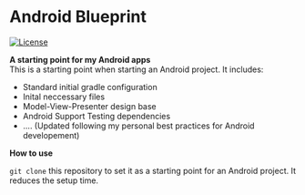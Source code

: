 # Android Blueprint

[//]: # (Add other badges such as version, build bagdges here)

[//]: # (Use Apache License as the default option)
[![License](https://img.shields.io/badge/license-Apache%202-4EB1BA.svg?style=flat-square)](https://www.apache.org/licenses/LICENSE-2.0.html)


**A starting point for my Android apps**  
This is a starting point when starting an Android project. It includes:  
* Standard initial gradle configuration
* Inital neccessary files
* Model-View-Presenter design base
* Android Support Testing dependencies
* .... (Updated following my personal best practices for Android developement) 

**How to use**  

`git clone` this repository to set it as a starting point for an Android project. It reduces the setup time.

